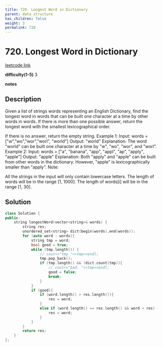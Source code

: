 ```yaml
---
title: 720. Longest Word in Dictionary
parent: data_structure
has_children: false
weight: 3
permalink: 720
---
```

# 720. Longest Word in Dictionary
[leetcode link](https://leetcode.com/problems/longest-word-in-dictionary/)

**difficulty(1-5)** 
3

**notes**   


## Description
Given a list of strings words representing an English Dictionary, find the longest word in words that can be built one character at a time by other words in words. If there is more than one possible answer, return the longest word with the smallest lexicographical order.

If there is no answer, return the empty string.
Example 1:
Input: 
words = ["w","wo","wor","worl", "world"]
Output: "world"
Explanation: 
The word "world" can be built one character at a time by "w", "wo", "wor", and "worl".
Example 2:
Input: 
words = ["a", "banana", "app", "appl", "ap", "apply", "apple"]
Output: "apple"
Explanation: 
Both "apply" and "apple" can be built from other words in the dictionary. However, "apple" is lexicographically smaller than "apply".
Note:

All the strings in the input will only contain lowercase letters.
The length of words will be in the range [1, 1000].
The length of words[i] will be in the range [1, 30].

## Solution
```c++
class Solution {
public:
    string longestWord(vector<string>& words) {
        string res;
        unordered_set<string> dict(begin(words),end(words));
        for (auto word : words){
            string tmp = word;
            bool good = true;
            while (tmp.length()) {
                // cout<<"tmp "<<tmp<<endl;
                tmp.pop_back();
                if (tmp.length() && !dict.count(tmp)){
                    // cout<<"bad: "<<tmp<<endl;
                    good = false;
                    break;
                }
            }
            if (good){
                if (word.length() > res.length()){
                    res = word;
                }
                else if (word.length() == res.length() && word < res) {
                    res = word;
                }
            }
        }
        return res;
    }
};
```


<!-- 
Default label
{: .label }

Blue label
{: .label .label-blue }

Stable
{: .label .label-green }

New release
{: .label .label-purple }

Coming soon
{: .label .label-yellow }

Deprecated
{: .label .label-red } -->
